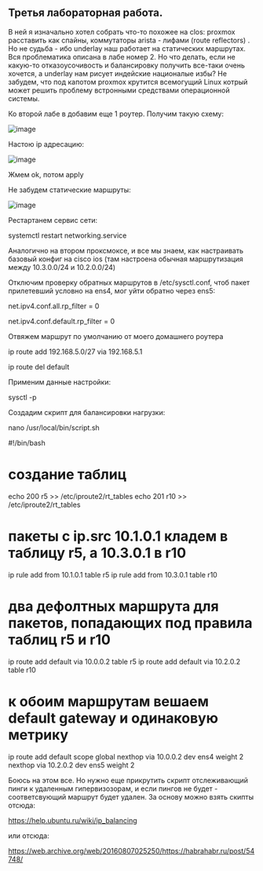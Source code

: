 ## Третья лабораторная работа.

В ней я изначально хотел собрать что-то похожее на clos: proxmox расставить как спайны, коммутаторы arista - лифами (route reflectors) . Но не судьба - ибо underlay наш работает на статических маршрутах. Вся проблематика описана в лабе номер 2.
Но что делать, если не какую-то отказоусочивость и балансировку получить все-таки очень хочется, а underlay нам рисует индейские националые избы? Не забудем, что под капотом proxmox крутится всемогущий Linux котрый может решить проблему встронными средствами операционной системы. 

Ко второй лабе в добавим еще 1 роутер. Получим такую схему:

![image](https://github.com/user-attachments/assets/149dd703-79d8-4e63-a9b8-39f8dda3851c)

Настою ip адресацию:

![image](https://github.com/user-attachments/assets/a8e1c51b-70bc-4e2c-9cfe-df47b40c32f1)

Жмем ok, потом apply

Не забудем статические маршруты:

![image](https://github.com/user-attachments/assets/9720b78e-d3e0-435d-832b-233acd9b5088)

Рестартанем сервис сети:

systemctl restart networking.service

Аналогично на втором проксмоксе, и все мы знаем, как настраивать базовый конфиг на cisco ios (там настроена обычная маршрутизация между 10.3.0.0/24 и 10.2.0.0/24)

Отключим проверку обратных маршрутов в /etc/sysctl.conf, чтоб пакет прилетевший условно на ens4, мог уйти обратно через ens5:

net.ipv4.conf.all.rp_filter = 0

net.ipv4.conf.default.rp_filter = 0

Отвяжем маршрут по умолчанию от моего домашнего роутера

ip route add 192.168.5.0/27 via 192.168.5.1

ip route del default

Применим данные настройки:

sysctl -p

Создадим скрипт для балансировки нагрузки:

 nano /usr/local/bin/script.sh


#!/bin/bash

# создание таблиц
echo 200 r5 >> /etc/iproute2/rt_tables
echo 201 r10 >> /etc/iproute2/rt_tables

# пакеты с ip.src 10.1.0.1 кладем в таблицу r5, а 10.3.0.1 в r10
ip rule add from 10.1.0.1 table r5
ip rule add from 10.3.0.1 table r10

# два дефолтных маршрута для пакетов, попадающих под правила таблиц r5 и r10
ip route add default via 10.0.0.2 table r5
ip route add default via 10.2.0.2 table r10

# к обоим маршрутам вешаем default gateway и одинаковую метрику
ip route add default scope global nexthop via 10.0.0.2 dev ens4 weight 2 nexthop via 10.2.0.2 dev ens5 weight 2

Боюсь на этом все. Но нужно еще прикрутить скрипт отслеживающий пинги к удаленным гипервизозорам, и если пингов не будет - соответсвующий маршрут будет удален. 
За основу можно взять скипты отсюда:

https://help.ubuntu.ru/wiki/ip_balancing

или отсюда:

https://web.archive.org/web/20160807025250/https://habrahabr.ru/post/54748/










